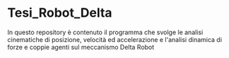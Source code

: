 # Tesi_Robot_Delta
In questo repository è contenuto il programma che svolge le analisi cinematiche di posizione, velocità ed accelerazione e l'analisi dinamica di forze e coppie agenti sul meccanismo Delta Robot
